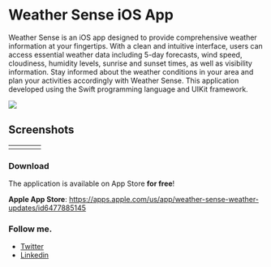 # Weather Sense iOS App

Weather Sense is an iOS app designed to provide comprehensive weather information at your fingertips. With a clean and intuitive interface, users can access essential weather data including 5-day forecasts, wind speed, cloudiness, humidity levels, sunrise and sunset times, as well as visibility information. Stay informed about the weather conditions in your area and plan your activities accordingly with Weather Sense. This application developed using the Swift programming language and UIKit framework. 

<img src="https://i.postimg.cc/FsY3Gz9q/Featured-Graphic.png" >

## Screenshots
<table style="border: none;">
  <tr>
    <td><img src="https://i.postimg.cc/fRZXsK74/1.png" alt=""</td>
    <td><img src="https://i.postimg.cc/Dyc0rKGD/2.png" alt=""</td>
    <td><img src="https://i.postimg.cc/j24x4zDN/3.png" alt=""</td>
    <td><img src="https://i.postimg.cc/YqyKKnB0/4.png" alt=""</td>
  </tr>
</table>


### Download

The application is available on App Store **for free**!

**Apple App Store**: https://apps.apple.com/us/app/weather-sense-weather-updates/id6477885145


### Follow me.
- [Twitter](https://twitter.com/rohandsilva8)
- [Linkedin](https://linkedin.com/in/rohandesilva8)

